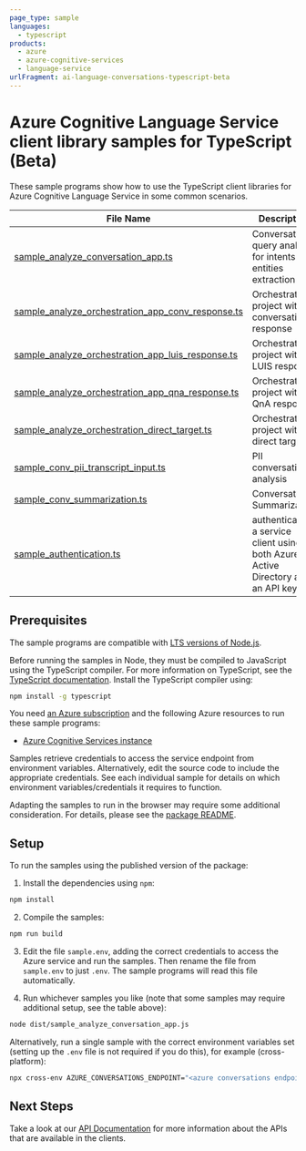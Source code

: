 ```yaml
---
page_type: sample
languages:
  - typescript
products:
  - azure
  - azure-cognitive-services
  - language-service
urlFragment: ai-language-conversations-typescript-beta
---
```


# Azure Cognitive Language Service client library samples for TypeScript (Beta)

These sample programs show how to use the TypeScript client libraries for Azure Cognitive Language Service in some common scenarios.

| **File Name**                                                                                       | **Description**                                                                 |
| --------------------------------------------------------------------------------------------------- | ------------------------------------------------------------------------------- |
| [sample_analyze_conversation_app.ts][sample_analyze_conversation_app]                               | Conversational query analysis for intents and entities extraction               |
| [sample_analyze_orchestration_app_conv_response.ts][sample_analyze_orchestration_app_conv_response] | Orchestration project with conversational response                              |
| [sample_analyze_orchestration_app_luis_response.ts][sample_analyze_orchestration_app_luis_response] | Orchestration project with LUIS response                                        |
| [sample_analyze_orchestration_app_qna_response.ts][sample_analyze_orchestration_app_qna_response]   | Orchestration project with QnA response                                         |
| [sample_analyze_orchestration_direct_target.ts][sample_analyze_orchestration_direct_target]         | Orchestration project with direct target                                        |
| [sample_conv_pii_transcript_input.ts][sample_conv_pii_transcript_input]                             | PII conversational analysis                                                     |
| [sample_conv_summarization.ts][sample_conv_summarization]                                           | Conversation Summarization                                                      |
| [sample_authentication.ts][sample_authentication]                                                   | authenticates a service client using both Azure Active Directory and an API key |

## Prerequisites

The sample programs are compatible with [LTS versions of Node.js](https://nodejs.org/about/releases/).

Before running the samples in Node, they must be compiled to JavaScript using the TypeScript compiler. For more information on TypeScript, see the [TypeScript documentation][typescript]. Install the TypeScript compiler using:

```bash
npm install -g typescript
```

You need [an Azure subscription][freesub] and the following Azure resources to run these sample programs:

- [Azure Cognitive Services instance][createinstance_azurecognitiveservicesinstance]

Samples retrieve credentials to access the service endpoint from environment variables. Alternatively, edit the source code to include the appropriate credentials. See each individual sample for details on which environment variables/credentials it requires to function.

Adapting the samples to run in the browser may require some additional consideration. For details, please see the [package README][package].

## Setup

To run the samples using the published version of the package:

1. Install the dependencies using `npm`:

```bash
npm install
```

2. Compile the samples:

```bash
npm run build
```

3. Edit the file `sample.env`, adding the correct credentials to access the Azure service and run the samples. Then rename the file from `sample.env` to just `.env`. The sample programs will read this file automatically.

4. Run whichever samples you like (note that some samples may require additional setup, see the table above):

```bash
node dist/sample_analyze_conversation_app.js
```

Alternatively, run a single sample with the correct environment variables set (setting up the `.env` file is not required if you do this), for example (cross-platform):

```bash
npx cross-env AZURE_CONVERSATIONS_ENDPOINT="<azure conversations endpoint>" AZURE_CONVERSATIONS_KEY="<azure conversations key>" AZURE_CONVERSATIONS_PROJECT_NAME="<azure conversations project name>" AZURE_CONVERSATIONS_DEPLOYMENT_NAME="<azure conversations deployment name>" node dist/sample_analyze_conversation_app.js
```

## Next Steps

Take a look at our [API Documentation][apiref] for more information about the APIs that are available in the clients.

[sample_analyze_conversation_app]: https://github.com/Azure/azure-sdk-for-js/blob/main/sdk/cognitivelanguage/ai-language-conversations/samples/v1-beta/typescript/src/sample_analyze_conversation_app.ts
[sample_analyze_orchestration_app_conv_response]: https://github.com/Azure/azure-sdk-for-js/blob/main/sdk/cognitivelanguage/ai-language-conversations/samples/v1-beta/typescript/src/sample_analyze_orchestration_app_conv_response.ts
[sample_analyze_orchestration_app_luis_response]: https://github.com/Azure/azure-sdk-for-js/blob/main/sdk/cognitivelanguage/ai-language-conversations/samples/v1-beta/typescript/src/sample_analyze_orchestration_app_luis_response.ts
[sample_analyze_orchestration_app_qna_response]: https://github.com/Azure/azure-sdk-for-js/blob/main/sdk/cognitivelanguage/ai-language-conversations/samples/v1-beta/typescript/src/sample_analyze_orchestration_app_qna_response.ts
[sample_analyze_orchestration_direct_target]: https://github.com/Azure/azure-sdk-for-js/blob/main/sdk/cognitivelanguage/ai-language-conversations/samples/v1-beta/typescript/src/sample_analyze_orchestration_direct_target.ts
[sample_conv_pii_transcript_input]: https://github.com/Azure/azure-sdk-for-js/blob/main/sdk/cognitivelanguage/ai-language-conversations/samples/v1-beta/typescript/src/sample_conv_pii_transcript_input.ts
[sample_conv_summarization]: https://github.com/Azure/azure-sdk-for-js/blob/main/sdk/cognitivelanguage/ai-language-conversations/samples/v1-beta/typescript/src/sample_conv_summarization.ts
[sample_authentication]: https://github.com/Azure/azure-sdk-for-js/blob/main/sdk/cognitivelanguage/ai-language-conversations/samples/v1-beta/typescript/src/sample_authentication.ts
[apiref]: https://docs.microsoft.com/javascript/api/@azure/ai-language-conversations
[freesub]: https://azure.microsoft.com/free/
[createinstance_azurecognitiveservicesinstance]: https://docs.microsoft.com/azure/cognitive-services/cognitive-services-apis-create-account
[package]: https://github.com/Azure/azure-sdk-for-js/tree/main/sdk/cognitivelanguage/ai-language-conversations/README.md
[typescript]: https://www.typescriptlang.org/docs/home.html
